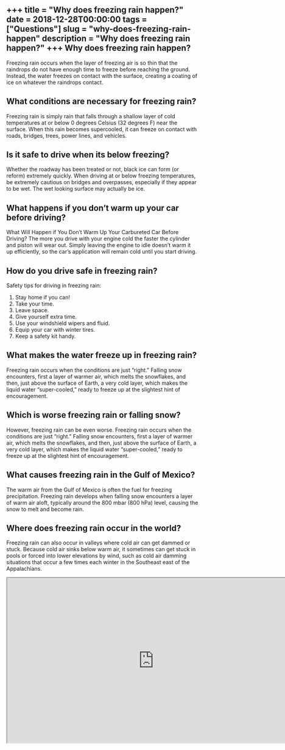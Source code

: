 +++
title = "Why does freezing rain happen?"
date = 2018-12-28T00:00:00
tags = ["Questions"]
slug = "why-does-freezing-rain-happen"
description = "Why does freezing rain happen?"
+++
Why does freezing rain happen?
------------------------------

Freezing rain occurs when the layer of freezing air is so thin that the raindrops do not have enough time to freeze before reaching the ground. Instead, the water freezes on contact with the surface, creating a coating of ice on whatever the raindrops contact.

What conditions are necessary for freezing rain?
------------------------------------------------

Freezing rain is simply rain that falls through a shallow layer of cold temperatures at or below 0 degrees Celsius (32 degrees F) near the surface. When this rain becomes supercooled, it can freeze on contact with roads, bridges, trees, power lines, and vehicles.

Is it safe to drive when its below freezing?
--------------------------------------------

Whether the roadway has been treated or not, black ice can form (or reform) extremely quickly. When driving at or below freezing temperatures, be extremely cautious on bridges and overpasses, especially if they appear to be wet. The wet looking surface may actually be ice.

What happens if you don’t warm up your car before driving?
----------------------------------------------------------

What Will Happen if You Don’t Warm Up Your Carbureted Car Before Driving? The more you drive with your engine cold the faster the cylinder and piston will wear out. Simply leaving the engine to idle doesn’t warm it up efficiently, so the car’s application will remain cold until you start driving.

How do you drive safe in freezing rain?
---------------------------------------

Safety tips for driving in freezing rain:

1. Stay home if you can!
2. Take your time.
3. Leave space.
4. Give yourself extra time.
5. Use your windshield wipers and fluid.
6. Equip your car with winter tires.
7. Keep a safety kit handy.

What makes the water freeze up in freezing rain?
------------------------------------------------

Freezing rain occurs when the conditions are just “right.” Falling snow encounters, first a layer of warmer air, which melts the snowflakes, and then, just above the surface of Earth, a very cold layer, which makes the liquid water “super-cooled,” ready to freeze up at the slightest hint of encouragement.

Which is worse freezing rain or falling snow?
---------------------------------------------

However, freezing rain can be even worse. Freezing rain occurs when the conditions are just “right.” Falling snow encounters, first a layer of warmer air, which melts the snowflakes, and then, just above the surface of Earth, a very cold layer, which makes the liquid water “super-cooled,” ready to freeze up at the slightest hint of encouragement.

What causes freezing rain in the Gulf of Mexico?
------------------------------------------------

The warm air from the Gulf of Mexico is often the fuel for freezing precipitation. Freezing rain develops when falling snow encounters a layer of warm air aloft, typically around the 800 mbar (800 hPa) level, causing the snow to melt and become rain.

Where does freezing rain occur in the world?
--------------------------------------------

Freezing rain can also occur in valleys where cold air can get dammed or stuck. Because cold air sinks below warm air, it sometimes can get stuck in pools or forced into lower elevations by wind, such as cold air damming situations that occur a few times each winter in the Southeast east of the Appalachians.

<iframe allow="accelerometer; autoplay; clipboard-write; encrypted-media; gyroscope; picture-in-picture" allowfullscreen="" class="__youtube_prefs__  epyt-is-override  no-lazyload" data-no-lazy="1" data-origheight="433" data-origwidth="770" data-skipgform_ajax_framebjll="" height="433" id="_ytid_22063" loading="lazy" src="https://www.youtube.com/embed/irpg0qtORo8?enablejsapi=1&autoplay=0&cc_load_policy=0&cc_lang_pref=&iv_load_policy=1&loop=0&modestbranding=0&rel=1&fs=1&playsinline=0&autohide=2&theme=dark&color=red&controls=1&" title="YouTube player" width="770"></iframe>